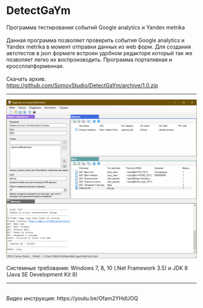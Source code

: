 # DetectGaYm
Программа тестирования событий Google analytics и Yandex metrika
<br>
<br>
Данная программа позволяет проверить события Google analytics и Yandex metrika в момент отправки данных из web форм.
Для создания автотестов в json формате встроен удобном редакторе который так же позволяет легко их воспроизводить.
Программа портативная и кроссплатформенная.
<br>
<br>
Скачать архив: https://github.com/SomovStudio/DetectGaYm/archive/1.0.zip

<hr>

<p align="center">
  <img src="https://github.com/SomovStudio/DetectGaYm/blob/master/tests-editor/TestsEditor/img/detectgaym.png">
</p>

Системные требования: Windows 7, 8, 10 (.Net Framework 3.5) и JDK 8 (Java SE Development Kit 8)

<hr>
<br>Видео инструкция: https://youtu.be/Ofam2YHdUOQ
